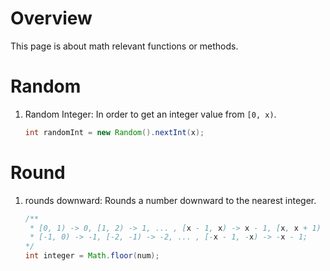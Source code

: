 # Overview
This page is about math relevant functions or methods.

# Random
1. Random Integer: In order to get an integer value from `[0, x)`.
    ```java
    int randomInt = new Random().nextInt(x);
    ```


# Round
1. rounds downward: Rounds a number downward to the nearest integer.
    ```java
    /**
     * [0, 1) -> 0, [1, 2) -> 1, ... , [x - 1, x) -> x - 1, [x, x + 1) -> x;
     * [-1, 0) -> -1, [-2, -1) -> -2, ... , [-x - 1, -x) -> -x - 1;
    */
    int integer = Math.floor(num);
    ```